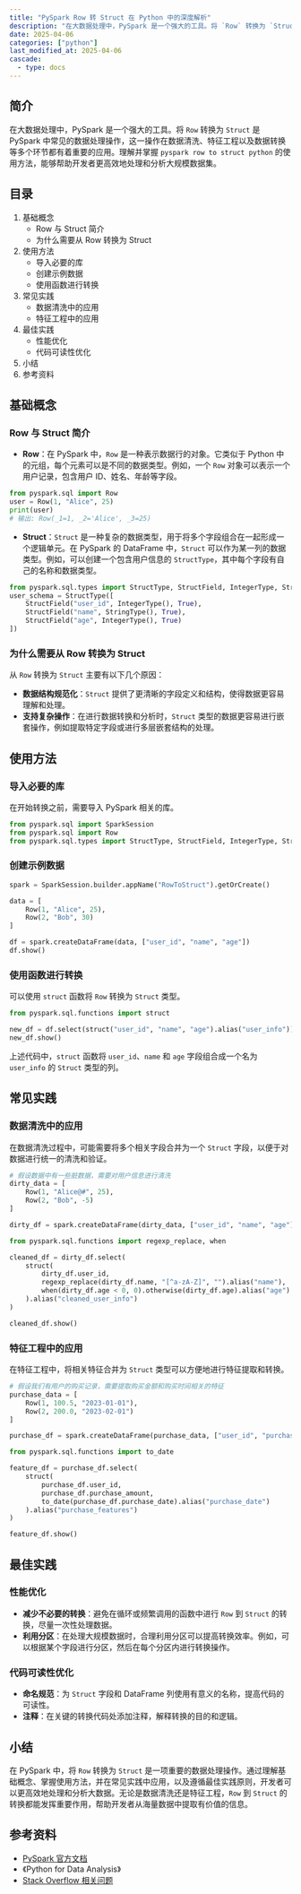 ```yaml
---
title: "PySpark Row 转 Struct 在 Python 中的深度解析"
description: "在大数据处理中，PySpark 是一个强大的工具。将 `Row` 转换为 `Struct` 是 PySpark 中常见的数据处理操作，这一操作在数据清洗、特征工程以及数据转换等多个环节都有着重要的应用。理解并掌握 `pyspark row to struct python` 的使用方法，能够帮助开发者更高效地处理和分析大规模数据集。"
date: 2025-04-06
categories: ["python"]
last_modified_at: 2025-04-06
cascade:
  - type: docs
---
```



## 简介
在大数据处理中，PySpark 是一个强大的工具。将 `Row` 转换为 `Struct` 是 PySpark 中常见的数据处理操作，这一操作在数据清洗、特征工程以及数据转换等多个环节都有着重要的应用。理解并掌握 `pyspark row to struct python` 的使用方法，能够帮助开发者更高效地处理和分析大规模数据集。

<!-- more -->
## 目录
1. 基础概念
    - Row 与 Struct 简介
    - 为什么需要从 Row 转换为 Struct
2. 使用方法
    - 导入必要的库
    - 创建示例数据
    - 使用函数进行转换
3. 常见实践
    - 数据清洗中的应用
    - 特征工程中的应用
4. 最佳实践
    - 性能优化
    - 代码可读性优化
5. 小结
6. 参考资料

## 基础概念
### Row 与 Struct 简介
- **Row**：在 PySpark 中，`Row` 是一种表示数据行的对象。它类似于 Python 中的元组，每个元素可以是不同的数据类型。例如，一个 `Row` 对象可以表示一个用户记录，包含用户 ID、姓名、年龄等字段。
```python
from pyspark.sql import Row
user = Row(1, "Alice", 25)
print(user)  
# 输出: Row(_1=1, _2='Alice', _3=25)
```
- **Struct**：`Struct` 是一种复杂的数据类型，用于将多个字段组合在一起形成一个逻辑单元。在 PySpark 的 DataFrame 中，`Struct` 可以作为某一列的数据类型。例如，可以创建一个包含用户信息的 `StructType`，其中每个字段有自己的名称和数据类型。
```python
from pyspark.sql.types import StructType, StructField, IntegerType, StringType
user_schema = StructType([
    StructField("user_id", IntegerType(), True),
    StructField("name", StringType(), True),
    StructField("age", IntegerType(), True)
])
```

### 为什么需要从 Row 转换为 Struct
从 `Row` 转换为 `Struct` 主要有以下几个原因：
- **数据结构规范化**：`Struct` 提供了更清晰的字段定义和结构，使得数据更容易理解和处理。
- **支持复杂操作**：在进行数据转换和分析时，`Struct` 类型的数据更容易进行嵌套操作，例如提取特定字段或进行多层嵌套结构的处理。

## 使用方法
### 导入必要的库
在开始转换之前，需要导入 PySpark 相关的库。
```python
from pyspark.sql import SparkSession
from pyspark.sql import Row
from pyspark.sql.types import StructType, StructField, IntegerType, StringType
```

### 创建示例数据
```python
spark = SparkSession.builder.appName("RowToStruct").getOrCreate()

data = [
    Row(1, "Alice", 25),
    Row(2, "Bob", 30)
]

df = spark.createDataFrame(data, ["user_id", "name", "age"])
df.show()
```

### 使用函数进行转换
可以使用 `struct` 函数将 `Row` 转换为 `Struct` 类型。
```python
from pyspark.sql.functions import struct

new_df = df.select(struct("user_id", "name", "age").alias("user_info"))
new_df.show()
```
上述代码中，`struct` 函数将 `user_id`、`name` 和 `age` 字段组合成一个名为 `user_info` 的 `Struct` 类型的列。

## 常见实践
### 数据清洗中的应用
在数据清洗过程中，可能需要将多个相关字段合并为一个 `Struct` 字段，以便于对数据进行统一的清洗和验证。
```python
# 假设数据中有一些脏数据，需要对用户信息进行清洗
dirty_data = [
    Row(1, "Alice@#", 25),
    Row(2, "Bob", -5)
]

dirty_df = spark.createDataFrame(dirty_data, ["user_id", "name", "age"])

from pyspark.sql.functions import regexp_replace, when

cleaned_df = dirty_df.select(
    struct(
        dirty_df.user_id,
        regexp_replace(dirty_df.name, "[^a-zA-Z]", "").alias("name"),
        when(dirty_df.age < 0, 0).otherwise(dirty_df.age).alias("age")
    ).alias("cleaned_user_info")
)

cleaned_df.show()
```

### 特征工程中的应用
在特征工程中，将相关特征合并为 `Struct` 类型可以方便地进行特征提取和转换。
```python
# 假设我们有用户的购买记录，需要提取购买金额和购买时间相关的特征
purchase_data = [
    Row(1, 100.5, "2023-01-01"),
    Row(2, 200.0, "2023-02-01")
]

purchase_df = spark.createDataFrame(purchase_data, ["user_id", "purchase_amount", "purchase_date"])

from pyspark.sql.functions import to_date

feature_df = purchase_df.select(
    struct(
        purchase_df.user_id,
        purchase_df.purchase_amount,
        to_date(purchase_df.purchase_date).alias("purchase_date")
    ).alias("purchase_features")
)

feature_df.show()
```

## 最佳实践
### 性能优化
- **减少不必要的转换**：避免在循环或频繁调用的函数中进行 `Row` 到 `Struct` 的转换，尽量一次性处理数据。
- **利用分区**：在处理大规模数据时，合理利用分区可以提高转换效率。例如，可以根据某个字段进行分区，然后在每个分区内进行转换操作。

### 代码可读性优化
- **命名规范**：为 `Struct` 字段和 DataFrame 列使用有意义的名称，提高代码的可读性。
- **注释**：在关键的转换代码处添加注释，解释转换的目的和逻辑。

## 小结
在 PySpark 中，将 `Row` 转换为 `Struct` 是一项重要的数据处理操作。通过理解基础概念、掌握使用方法，并在常见实践中应用，以及遵循最佳实践原则，开发者可以更高效地处理和分析大数据。无论是数据清洗还是特征工程，`Row` 到 `Struct` 的转换都能发挥重要作用，帮助开发者从海量数据中提取有价值的信息。

## 参考资料
- [PySpark 官方文档](https://spark.apache.org/docs/latest/api/python/index.html)
- 《Python for Data Analysis》
- [Stack Overflow 相关问题](https://stackoverflow.com/questions/tagged/pyspark+row+struct)